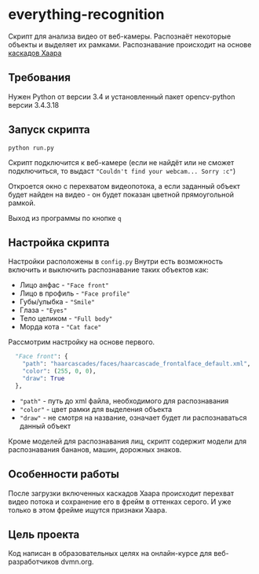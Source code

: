 # everything-recognition
Скрипт для анализа видео от веб-камеры. Распознаёт некоторые объекты и выделяет их рамками.
Распознавание происходит на основе [каскадов Хаара](https://ru.wikipedia.org/wiki/%D0%9F%D1%80%D0%B8%D0%B7%D0%BD%D0%B0%D0%BA%D0%B8_%D0%A5%D0%B0%D0%B0%D1%80%D0%B0)

## Требования
Нужен Python от версии 3.4 и установленный пакет opencv-python версии 3.4.3.18

## Запуск скрипта
```
python run.py
```

Скрипт подключится к веб-камере (если не найдёт или не сможет подключиться, то выдаст `"Couldn't find your webcam... Sorry :c"`)

Откроется окно с перехватом видеопотока, а если заданный объект будет найден на видео - он будет показан цветной 
прямоугольной рамкой.

Выход из программы по кнопке `q`


## Настройка скрипта
Настройки расположены в `config.py`
Внутри есть возможность включить и выключить распознавание таких объектов как:
* Лицо анфас - `"Face front"`
* Лицо в профиль - `"Face profile"`
* Губы/улыбка  - `"Smile"`
* Глаза - `"Eyes"`
* Тело целиком - `"Full body"`
* Морда кота - `"Cat face"`

Рассмотрим настройку на основе первого.
```python
  "Face front": {
    "path": "haarcascades/faces/haarcascade_frontalface_default.xml",
    "color": (255, 0, 0),
    "draw": True
  },
```
 - `"path"` - путь до xml файла, необходимого для распознавания
 - `"color"` - цвет рамки для выделения объекта
 - `"draw"` - не смотря на название, означает будет ли распознаваться данный объект

Кроме моделей для распознавания лиц, скрипт содержит модели для распознавания бананов, машин, дорожных знаков. 

## Особенности работы
После загрузки включенных каскадов Хаара происходит перехват видео потока и сохранение его в фрейм в оттенках серого. И уже только в этом фрейме ищутся признаки Хаара.

## Цель проекта
Код написан в образовательных целях на онлайн-курсе для веб-разработчиков dvmn.org.
